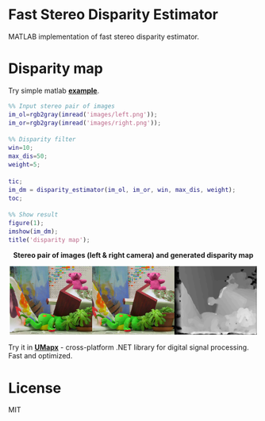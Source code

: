 # Fast Stereo Disparity Estimator
MATLAB implementation of fast stereo disparity estimator.

# Disparity map
Try simple matlab [**example**](matlab/test.m).
```matlab
%% Input stereo pair of images
im_ol=rgb2gray(imread('images/left.png'));
im_or=rgb2gray(imread('images/right.png'));

%% Disparity filter
win=10;
max_dis=50;
weight=5;

tic;
im_dm = disparity_estimator(im_ol, im_or, win, max_dis, weight);
toc;

%% Show result
figure(1);
imshow(im_dm);
title('disparity map');
```

<p align="center"><b>Stereo pair of images (left & right camera) and generated disparity map</b></p>  
<p align="center"><img width="33%" src="matlab/images/left.png"/><img width="33%" src="matlab/images/right.png"/><img width="33%" src="matlab/images/result.png"/></p>  

Try it in [**UMapx**](https://github.com/asiryan/UMapx/blob/master/sources/Imaging/StereoDisparity.cs) - cross-platform .NET library for digital signal processing. Fast and optimized.

# License
MIT
